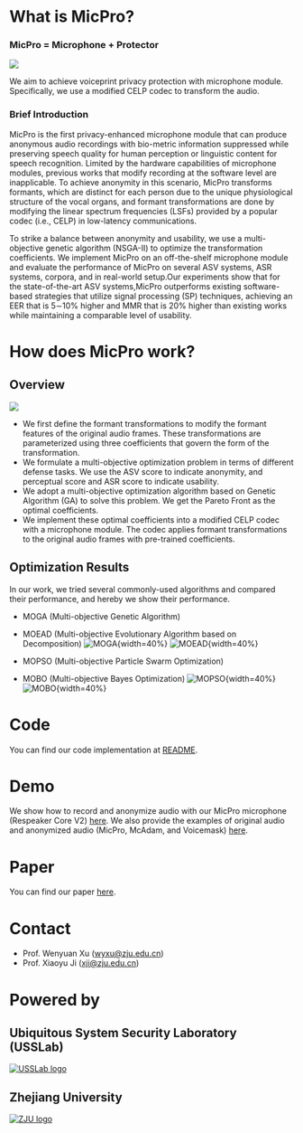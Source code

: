 # What is MicPro?
### MicPro = Microphone + Protector
![](figure/threatmodel1.png)

We aim to achieve voiceprint privacy protection with microphone module. Specifically, we use a modified CELP codec to transform the audio.
### Brief Introduction
MicPro is the first privacy-enhanced microphone module that can produce anonymous audio recordings with bio-metric information suppressed while preserving speech quality for human perception or linguistic content for speech recognition. Limited by the hardware capabilities of microphone modules, previous works that modify recording at the software level are inapplicable. To achieve anonymity in this scenario, MicPro transforms formants, which are distinct for each person due to the unique physiological structure of the vocal organs, and formant transformations are done by modifying the linear spectrum frequencies (LSFs) provided by a popular codec (i.e., CELP) in low-latency communications. 

To strike a balance between anonymity and usability, we use a multi-objective genetic algorithm (NSGA-II) to optimize the transformation coefficients. We implement MicPro on an off-the-shelf microphone module and evaluate the performance of MicPro on several ASV systems, ASR systems, corpora, and in real-world setup.Our experiments show that for the state-of-the-art ASV systems,MicPro outperforms existing software-based strategies that utilize signal processing (SP) techniques, achieving an EER that is 5∼10% higher and MMR that is 20% higher than existing works while maintaining a comparable level of usability.



# How does MicPro work?
## Overview
![](figure/Design4.png)
+ We first define the formant transformations to modify the formant features of the original audio frames. These transformations are parameterized using three coefficients that govern the form of the transformation.
+ We formulate a multi-objective optimization problem in terms of different defense tasks. We use the ASV score to indicate anonymity, and perceptual score and ASR score to indicate usability.
+ We adopt a multi-objective optimization algorithm based on Genetic Algorithm
(GA) to solve this problem. We get the Pareto Front as the optimal coefficients.
+ We implement these optimal coefficients into a modified CELP codec with a microphone module. The codec applies formant transformations to the original audio frames with pre-trained coefficients.

## Optimization Results
In our work, we tried several commonly-used algorithms and compared their performance, and hereby we show their performance.
+ MOGA (Multi-objective Genetic Algorithm)
+ MOEAD (Multi-objective Evolutionary Algorithm based on Decomposition)
![MOGA](figure/moga5.png){width=40%} ![MOEAD](figure/moead2.png){width=40%}


+ MOPSO (Multi-objective Particle Swarm Optimization)
+ MOBO (Multi-objective Bayes Optimization)
![MOPSO](figure/mopso1.png){width=40%} ![MOBO](figure/mobo1.png){width=40%} 

# Code
You can find our code implementation at [README](code/README.md).

# Demo
We show how to record and anonymize audio with our MicPro microphone (Respeaker Core V2) [here](https://youtu.be/qKLYvuvBUPg).
We also provide the examples of original audio and anonymized audio (MicPro, McAdam, and Voicemask) [here](demo\audio).

# Paper
You can find our paper [here](MicPro.pdf).

# Contact
+ Prof. Wenyuan Xu (wyxu@zju.edu.cn)
+ Prof. Xiaoyu Ji (xji@zju.edu.cn)


# Powered by
## Ubiquitous System Security Laboratory (USSLab)
<a href="http:/usslab.org">![USSLab logo](./figure/usslab_logo.png)</a>


## Zhejiang University
<a href="http://www.zju.edu.cn/english/">![ZJU logo](./figure/zju_logo.png)</a>